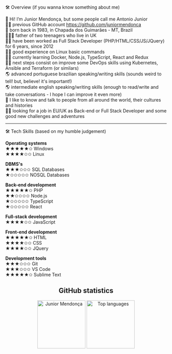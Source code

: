 🛠 Overview (if you wanna know something about me)

👋 Hi! I’m Junior Mendonça, but some people call me Antonio Junior  
👨‍💻 previous GitHub account https://github.com/juniormendonca  
👶 born back in 1983, in Chapada dos Guimarães - MT, Brazil  
👨‍👧‍👦 father of two teenagers who live in UK  
👨‍💻 have been worked as Full Stack Developer (PHP/HTML/CSS/JS/JQuery) for 6 years, since 2012  
👨‍💻 good experience on Linux basic commands  
👨‍🎓 currently learning Docker, Node.js, TypeScript, React and Redux  
👨‍🎓 next steps consist on improve some DevOps skills using Kubernetes, Ansible and Terraform (or similars)  
🌎 advanced portuguese brazilian speaking/writing skills (sounds weird to tell! but, believe! it's important!)  
🌎 intermediate english speaking/writing skills (enough to read/write and take conversations - I hope I can improve it even more)  
💬 I like to know and talk to people from all around the world, their cultures and histories  
👨‍💻 looking for a job in EU/UK as Back-end or Full Stack Developer and some good new challenges and adventures  

---

🛠 Tech Skills (based on my humble judgement)

**Operating systems**  
★★★★★✩ Windows  
★★★★✩✩ Linux  
  
**DBMS's**  
★★★✩✩✩ SQL Databases  
★✩✩✩✩✩ NOSQL Databases  
  
**Back-end development**  
★★★★★✩ PHP  
★★✩✩✩✩ Node.js  
★✩✩✩✩✩ TypeScript  
★✩✩✩✩✩ React  
  
**Full-stack development**  
★★★★✩✩ JavaScript  
  
**Front-end development**  
★★★★★✩ HTML  
★★★★✩✩ CSS  
★★★★✩✩ JQuery   
  
**Development tools**  
★★★✩✩✩ Git  
★★★✩✩✩ VS Code  
★★★★★✩ Sublime Text  

<div align="center">
  <h2>GitHub statistics</h2>
  <img src="https://github-readme-stats.vercel.app/api?username=juniormendonca&count_private=true&show_icons=true&theme=react" alt="Junior Mendonça" height="150" />        
  <img src="https://github-readme-stats.vercel.app/api/top-langs/?username=juniormendonca&&langs_count=8&layout=compact&theme=react" alt="Top languages" height="150" />
</div>
